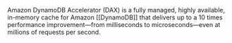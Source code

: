 Amazon DynamoDB Accelerator (DAX) is a fully managed, highly available, in-memory cache for Amazon [[DynamoDB]] that delivers up to a 10 times performance improvement—from milliseconds to microseconds—even at millions of requests per second.